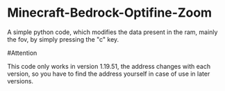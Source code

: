 # Minecraft-Bedrock-Optifine-Zoom
A simple python code, which modifies the data present in the ram, mainly the fov, by simply pressing the "c" key.

#Attention

This code only works in version 1.19.51, the address changes with each version, so you have to find the address yourself in case of use in later versions.
